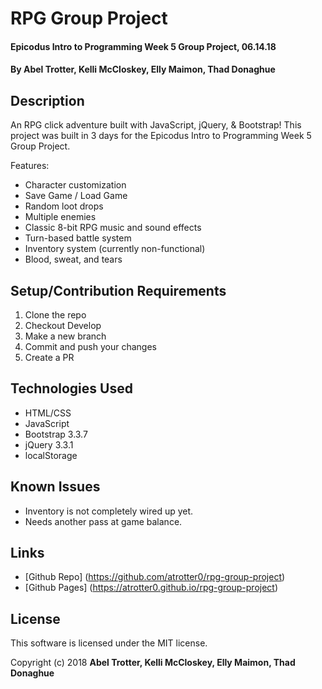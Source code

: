 # RPG Group Project

#### Epicodus Intro to Programming Week 5 Group Project, 06.14.18

#### By Abel Trotter, Kelli McCloskey, Elly Maimon, Thad Donaghue

## Description

An RPG click adventure built with JavaScript, jQuery, & Bootstrap! This project was built in 3 days for the Epicodus Intro to Programming Week 5 Group Project.

Features:
* Character customization
* Save Game / Load Game
* Random loot drops
* Multiple enemies
* Classic 8-bit RPG music and sound effects
* Turn-based battle system
* Inventory system (currently non-functional)
* Blood, sweat, and tears

## Setup/Contribution Requirements

1. Clone the repo
1. Checkout Develop
1. Make a new branch
1. Commit and push your changes
1. Create a PR

## Technologies Used

* HTML/CSS
* JavaScript
* Bootstrap 3.3.7
* jQuery 3.3.1
* localStorage

## Known Issues

* Inventory is not completely wired up yet.
* Needs another pass at game balance.

## Links

* [Github Repo] (https://github.com/atrotter0/rpg-group-project)
* [Github Pages] (https://atrotter0.github.io/rpg-group-project)

## License

This software is licensed under the MIT license.

Copyright (c) 2018 **Abel Trotter, Kelli McCloskey, Elly Maimon, Thad Donaghue**
